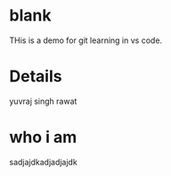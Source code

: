 # blank
THis is a demo for git learning in vs code.

# Details 
yuvraj singh rawat

# who i am
sadjajdkadjadjajdk